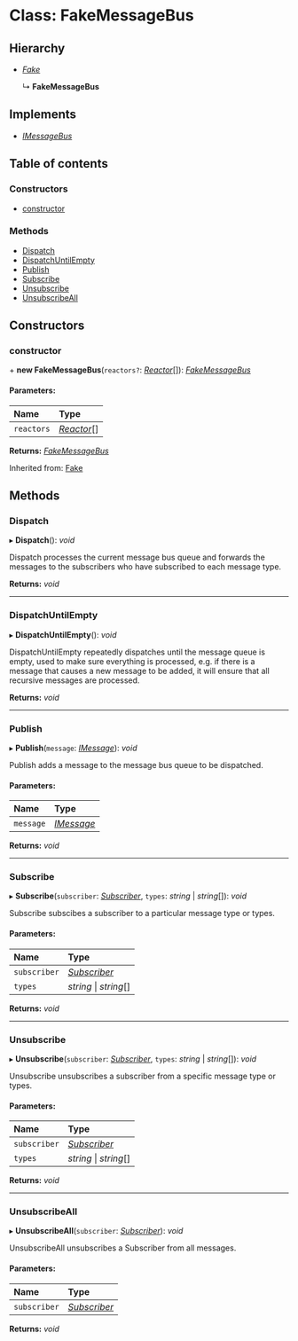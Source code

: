 # Class: FakeMessageBus

## Hierarchy

* [*Fake*](fake.md)

  ↳ **FakeMessageBus**

## Implements

* [*IMessageBus*](../interfaces/imessagebus.md)

## Table of contents

### Constructors

- [constructor](fakemessagebus.md#constructor)

### Methods

- [Dispatch](fakemessagebus.md#dispatch)
- [DispatchUntilEmpty](fakemessagebus.md#dispatchuntilempty)
- [Publish](fakemessagebus.md#publish)
- [Subscribe](fakemessagebus.md#subscribe)
- [Unsubscribe](fakemessagebus.md#unsubscribe)
- [UnsubscribeAll](fakemessagebus.md#unsubscribeall)

## Constructors

### constructor

\+ **new FakeMessageBus**(`reactors?`: [*Reactor*](reactor.md)[]): [*FakeMessageBus*](fakemessagebus.md)

#### Parameters:

Name | Type |
:------ | :------ |
`reactors` | [*Reactor*](reactor.md)[] |

**Returns:** [*FakeMessageBus*](fakemessagebus.md)

Inherited from: [Fake](fake.md)

## Methods

### Dispatch

▸ **Dispatch**(): *void*

Dispatch processes the current message bus queue and forwards the messages to the subscribers who have
subscribed to each message type.

**Returns:** *void*

___

### DispatchUntilEmpty

▸ **DispatchUntilEmpty**(): *void*

DispatchUntilEmpty repeatedly dispatches until the message queue is empty, used to make sure everything is
processed, e.g. if there is a message that causes a new message to be added, it will ensure that all recursive
messages are processed.

**Returns:** *void*

___

### Publish

▸ **Publish**(`message`: [*IMessage*](../interfaces/imessage.md)): *void*

Publish adds a message to the message bus queue to be dispatched.

#### Parameters:

Name | Type |
:------ | :------ |
`message` | [*IMessage*](../interfaces/imessage.md) |

**Returns:** *void*

___

### Subscribe

▸ **Subscribe**(`subscriber`: [*Subscriber*](subscriber.md), `types`: *string* \| *string*[]): *void*

Subscribe subscibes a subscriber to a particular message type or types.

#### Parameters:

Name | Type |
:------ | :------ |
`subscriber` | [*Subscriber*](subscriber.md) |
`types` | *string* \| *string*[] |

**Returns:** *void*

___

### Unsubscribe

▸ **Unsubscribe**(`subscriber`: [*Subscriber*](subscriber.md), `types`: *string* \| *string*[]): *void*

Unsubscribe unsubscribes a subscriber from a specific message type or types.

#### Parameters:

Name | Type |
:------ | :------ |
`subscriber` | [*Subscriber*](subscriber.md) |
`types` | *string* \| *string*[] |

**Returns:** *void*

___

### UnsubscribeAll

▸ **UnsubscribeAll**(`subscriber`: [*Subscriber*](subscriber.md)): *void*

UnsubscribeAll unsubscribes a Subscriber from all messages.

#### Parameters:

Name | Type |
:------ | :------ |
`subscriber` | [*Subscriber*](subscriber.md) |

**Returns:** *void*
